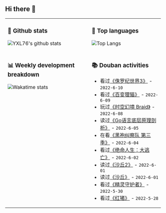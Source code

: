 ## Hi there 👋

<table>
<tr>
<td valign="top" width="54%">

### 🔭 Github stats

![YXL76's github stats](https://github-readme-stats.yxl76.vercel.app/api?username=YXL76&count_private=true&show_icons=true&include_all_commits=true&theme=prussian&line_height=28&disable_animations=true)

</td>

<td valign="top" width="46%">

### 🌱 Top languages

![Top Langs](https://github-readme-stats.yxl76.vercel.app/api/top-langs/?username=YXL76&layout=compact&theme=prussian&langs_count=8&hide=HTML,CSS,SCSS,Tex)

</td>
</tr>
<tr>
<td valign="top" width="54%">

### 📊 Weekly development breakdown

![Wakatime stats](https://github-readme-stats.yxl76.vercel.app/api/wakatime?username=YXL76&layout=compact&theme=prussian)

</td>
<td valign="top" width="46%">

### 📚 Douban activities

- 看过[《侏罗纪世界3》](http://movie.douban.com/subject/26873582/) - `2022-6-10`
- 看过[《百变狸猫》](http://movie.douban.com/subject/1303907/) - `2022-6-09`
- 玩过[《时空幻境 Braid》](http://www.douban.com/game/10739949/) - `2022-6-08`
- 读过[《Go语言底层原理剖析》](https://book.douban.com/subject/35556889/) - `2022-6-05`
- 在看[《黑袍纠察队 第三季》](http://movie.douban.com/subject/35154050/) - `2022-6-04`
- 看过[《绝命人生：大逃亡》](http://movie.douban.com/subject/35745565/) - `2022-6-02`
- 读过[《沙丘2》](https://book.douban.com/subject/27098887/) - `2022-6-01`
- 读过[《沙丘》](https://book.douban.com/subject/26836970/) - `2022-6-01`
- 看过[《精灵守护者》](http://movie.douban.com/subject/2076924/) - `2022-5-30`
- 看过[《红猪》](http://movie.douban.com/subject/1291838/) - `2022-5-28`

</td>
</tr>
</table>

<!--
**YXL76/YXL76** is a ✨ _special_ ✨ repository because its `README.md` (this file) appears on your GitHub profile.

Here are some ideas to get you started:

- 🔭 I’m currently working on ...
- 🌱 I’m currently learning ...
- 👯 I’m looking to collaborate on ...
- 🤔 I’m looking for help with ...
- 💬 Ask me about ...
- 📫 How to reach me: ...
- 😄 Pronouns: ...
- ⚡ Fun fact: ...
-->
